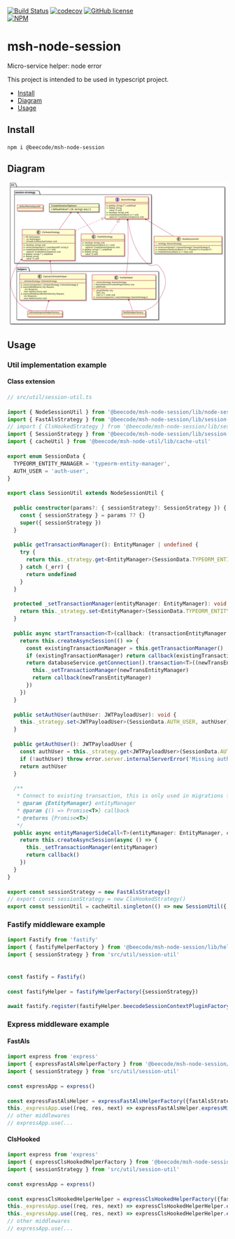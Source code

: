 [![Build Status](https://beecode.semaphoreci.com/badges/msh-node-session/branches/main.svg?style=shields)](https://beecode.semaphoreci.com/projects/msh-node-session)
[![codecov](https://codecov.io/gh/beecode-rs/msh-node-session/branch/main/graph/badge.svg?token=fHc0YaxEiB)](https://codecov.io/gh/beecode-rs/msh-node-session)
[![GitHub license](https://img.shields.io/github/license/beecode-rs/msh-node-session)](https://github.com/beecode-rs/msh-node-session/blob/main/LICENSE)  
[![NPM](https://nodei.co/npm/@beecode/msh-node-session.png)](https://nodei.co/npm/@beecode/msh-node-session)

# msh-node-session

Micro-service helper: node error

This project is intended to be used in typescript project.

<!-- toc -->

- [Install](#install)
- [Diagram](#diagram)
- [Usage](#usage)

<!-- tocstop -->

## Install

`npm i @beecode/msh-node-session`

## Diagram

![vision-diagram](resource/doc/vision/vision.svg)

## Usage

### Util implementation example

#### Class extension

```typescript
// src/util/session-util.ts

import { NodeSessionUtil } from '@beecode/msh-node-session/lib/node-session-util'
import { FastAlsStrategy } from '@beecode/msh-node-session/lib/session-strategy/fast-als-strategy'
// import { ClsHookedStrategy } from '@beecode/msh-node-session/lib/session-strategy/cls-hooked-strategy'
import { SessionStrategy } from '@beecode/msh-node-session/lib/session-strategy/session-strategy'
import { cacheUtil } from '@beecode/msh-node-util/lib/cache-util'

export enum SessionData {
  TYPEORM_ENTITY_MANAGER = 'typeorm-entity-manager',
  AUTH_USER = 'auth-user',
}

export class SessionUtil extends NodeSessionUtil {

  public constructor(params?: { sessionStrategy?: SessionStrategy }) {
    const { sessionStrategy } = params ?? {}
    super({ sessionStrategy })
  }

  public getTransactionManager(): EntityManager | undefined {
    try {
      return this._strategy.get<EntityManager>(SessionData.TYPEORM_ENTITY_MANAGER)
    } catch (_err) {
      return undefined
    }
  }

  protected _setTransactionManager(entityManager: EntityManager): void {
    return this._strategy.set<EntityManager>(SessionData.TYPEORM_ENTITY_MANAGER, entityManager)
  }
  
  public async startTransaction<T>(callback: (transactionEntityManager: EntityManager) => Promise<T>): Promise<T> {
    return this.createAsyncSession(() => {
      const existingTransactionManager = this.getTransactionManager()
      if (existingTransactionManager) return callback(existingTransactionManager)
      return databaseService.getConnection().transaction<T>((newTransEntityManager: EntityManager) => {
        this._setTransactionManager(newTransEntityManager)
        return callback(newTransEntityManager)
      })
    })
  }

  public setAuthUser(authUser: JWTPayloadUser): void {
    this._strategy.set<JWTPayloadUser>(SessionData.AUTH_USER, authUser)
  }

  public getAuthUser(): JWTPayloadUser {
    const authUser = this._strategy.get<JWTPayloadUser>(SessionData.AUTH_USER)
    if (!authUser) throw error.server.internalServerError('Missing auth user from session')
    return authUser
  }

  /**
   * Connect to existing transaction, this is only used in migrations files
   * @param {EntityManager} entityManager
   * @param {() => Promise<T>} callback
   * @returns {Promise<T>}
   */
  public async entityManagerSideCall<T>(entityManager: EntityManager, callback: () => Promise<T>): Promise<T> {
    return this.createAsyncSession(async () => {
      this._setTransactionManager(entityManager)
      return callback()
    })
  }
}

export const sessionStrategy = new FastAlsStrategy()
// export const sessionStrategy = new ClsHookedStrategy()
export const sessionUtil = cacheUtil.singleton(() => new SessionUtil({ sessionStrategy }))

```

### Fastify middleware example

```typescript
import Fastify from 'fastify'
import { fastifyHelperFactory } from '@beecode/msh-node-session/lib/helpers/fastify-helper'
import { sessionStrategy } from 'src/util/session-util'


const fastify = Fastify()

const fastifyHelper = fastifyHelperFactory({sessionStrategy})

await fastify.register(fastifyHelper.beecodeSessionContextPluginFactory())

```

### Express middleware example

#### FastAls

```typescript
import express from 'express'
import { expressFastAlsHelperFactory } from '@beecode/msh-node-session/lib/helpers/express-fast-als-helper'
import { sessionStrategy } from 'src/util/session-util'

const expressApp = express()

const expressFastAlsHelper = expressFastAlsHelperFactory({fastAlsStrategy:sessionStrategy})
this._expressApp.use((req, res, next) => expressFastAlsHelper.expressMiddleware(req, res, next))
// other middlewares
// expressApp.use(... 
```

#### ClsHooked

```typescript
import express from 'express'
import { expressClsHookedHelperFactory } from '@beecode/msh-node-session/lib/helpers/express-cls-hooked-helper'
import { sessionStrategy } from 'src/util/session-util'

const expressApp = express()

const expressClsHookedHelperHelper = expressClsHookedHelperFactory({fastAlsStrategy:sessionStrategy})
this._expressApp.use((req, res, next) => expressClsHookedHelperHelper.expressMiddleware(req, res, next))
this._expressApp.use((req, res, next) => expressClsHookedHelperHelper.expressMiddlewareBindEmitter(req, res, next))
// other middlewares
// expressApp.use(... 
```
